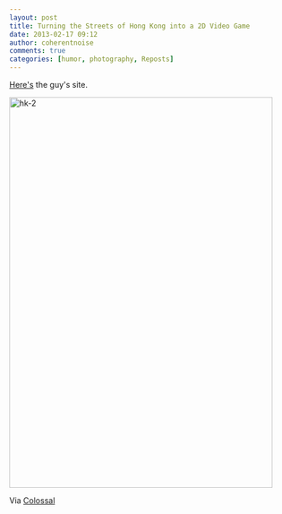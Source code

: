 ```yaml
---
layout: post
title: Turning the Streets of Hong Kong into a 2D Video Game
date: 2013-02-17 09:12
author: coherentnoise
comments: true
categories: [humor, photography, Reposts]
---
```

<a title="Christian Åslund Photography" href="http://www.christian.se/commercial" target="_blank">Here's</a> the guy's site.

<a href="http://www.thisiscolossal.com/2013/02/aslund-hong-kong/"><img class="aligncenter size-full wp-image-687" alt="hk-2" src="http://squishyrobot.files.wordpress.com/2013/02/hk-2.jpg" width="470" height="698" /></a>

Via <a title="Photographer Christian Åslund Turns the Streets of Hong Kong into a 2D Video Game on Colossal" href="http://www.thisiscolossal.com/2013/02/aslund-hong-kong/" target="_blank">Colossal</a>
